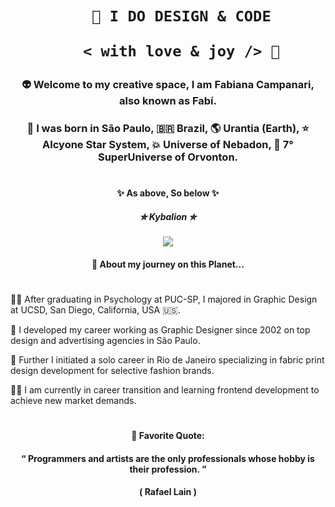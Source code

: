  <h1 align="center">  
    
        🎨 I DO DESIGN & CODE 

         < with love & joy /> 🤎  
</h1>

### <p align="center"> 👽 Welcome to my creative space, I am Fabiana Campanari, also known as Fabí.
###  <p align="center"> 🏡 I was born in São Paulo, 🇧🇷 Brazil, 🌎 Urantia (Earth), ⭐️ Alcyone Star System, 💥 Universe of Nebadon, 🔆 7° SuperUniverse of Orvonton. </p>
 
#

#### <p align="center"> ✨ As above, So below ✨ </p>
##### <p align="center"> ✮ Kybalion ✮ </p>   

<p align="center">
  <img src="https://user-images.githubusercontent.com/113218619/207962226-673d57ec-c076-47c4-8f8a-c1e57e834f6f.gif" />
</p>
                
#### <p align="center"> 🚀 About my journey on this Planet... </p>

#

👩‍🎓  After graduating in Psychology at PUC-SP, I majored in Graphic Design at UCSD, San Diego, California, USA 🇺🇸.

🎨  I developed my career working as Graphic Designer since 2002 on top design and advertising agencies in São Paulo.

👗  Further I initiated a solo career in Rio de Janeiro specializing in fabric print design development for selective fashion brands.

👩‍💻  I am currently in career transition and learning frontend development to achieve new market demands.

#

#### <p align="center"> 🌟 Favorite Quote:  </p>
#### <p align="center"> “ Programmers and artists are the only professionals whose hobby is their profession. ” </p>
#### <p align="center"> ( Rafael Lain ) </p>




 
 
